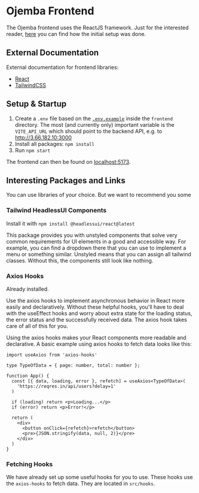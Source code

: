 # Ojemba Frontend

The Ojemba frontend uses the ReactJS framework.
Just for the interested reader, [here](./INITIAL_SETUP.md) you can find how the initial setup was done.

## External Documentation

External documentation for frontend libraries:

* [React](https://legacy.reactjs.org/)
* [TailwindCSS](https://tailwindcss.com/)

## Setup & Startup

1. Create a `.env` file based on the [`.env.example`](.env.example) inside the `frontend` directory. The most (and currently only) important variable is the `VITE_API_URL` which should point to the backend API, e.g. to http://3.66.182.10:3000
2. Install all packages: `npm install`
3. Run `npm start`

The frontend can then be found on [localhost:5173](http://localhost:5173).

## Interesting Packages and Links

You can use libraries of your choice. But we want to recommend you some

### Tailwind HeadlessUI Components

Install it with `npm install @headlessui/react@latest`

This package provides you with unstyled components that solve very common requirements for UI elements in a good and accessible way.
For example, you can find a dropdown there that you can use to implement a menu or something similar.
Unstyled means that you can assign all tailwind classes. Without this, the components still look like nothing.

### Axios Hooks 

Already installed.

Use the axios hooks to implement asynchronous behavior in React more easily and declaratively. Without these helpful hooks, you'll have to deal with the useEffect hooks and worry about extra state for the loading status, the error status and the successfully received data. The axios hook takes care of all of this for you.

Using the axios hooks makes your React components more readable and declarative. A basic example using axios hooks to fetch data looks like this:

```tsx
import useAxios from 'axios-hooks'

type TypeOfData = { page: number, total: number };

function App() {
  const [{ data, loading, error }, refetch] = useAxios<TypeOfData>(
    'https://reqres.in/api/users?delay=1'
  )

  if (loading) return <p>Loading...</p>
  if (error) return <p>Error!</p>

  return (
    <div>
      <button onClick={refetch}>refetch</button>
      <pre>{JSON.stringify(data, null, 2)}</pre>
    </div>
  )
}
```

### Fetching Hooks

We have already set up some useful hooks for you to use. These hooks use the `axios-hooks` to fetch data. They are located in `src/hooks`.
